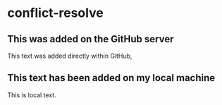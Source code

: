 # conflict-resolve

## This was added on the GitHub server

This text was added directly within GitHub,

## This text has been added on my local machine

This is local text.